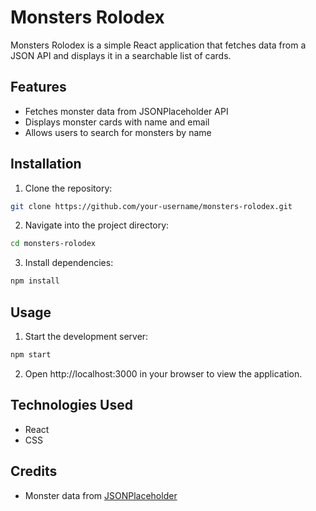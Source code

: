 # Monsters Rolodex

Monsters Rolodex is a simple React application that fetches data from a JSON API and displays it in a searchable list of cards.

## Features

- Fetches monster data from JSONPlaceholder API
- Displays monster cards with name and email
- Allows users to search for monsters by name

## Installation

1. Clone the repository:

```bash
git clone https://github.com/your-username/monsters-rolodex.git
```

2. Navigate into the project directory:

```bash
cd monsters-rolodex
```

3. Install dependencies:

```bash
npm install
```

## Usage

1. Start the development server:

```bash
npm start
```

2. Open http://localhost:3000 in your browser to view the application.

## Technologies Used

- React
- CSS

## Credits

- Monster data from [JSONPlaceholder](https://jsonplaceholder.typicode.com/users)

